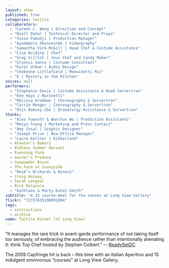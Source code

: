 ```yaml
---
layout: show
published: true
categories: tactile
collaborators: 
  - "Carmen C. Wong | Direction and Concept"
  - "Niell DuVal | Technical Director and Props"
  - "Susie Pamudji | Production Manager"
  - "Ayodamola Okunseinde | Videography"
  - "Samantha Vick-McGill | Head Chef & Costume Assistance"
  - "Lisa Hviding | Chef"
  - "Greg Grillot | Sous Chef and Candy Maker"
  - "Glynnis Vance | Costume Consultant"
  - "Karol Urban | Audio Design"
  - "Chebonne Littlefield | Meowinetti Mix"
  - "6 | Mystery in the Kitchen"
voices: null
performers: 
  - "Stephanie Davio | Costume Assistance & Head Servertron"
  - "Ken Hays | Marinetti"
  - "Melissa Krodman | Choreography & Servertron"
  - "Carrie Monger | Choreography & Servertron"
  - "Otis Ramsey-Zöe | Dramaturgy Assistance & Servertron"
thanks: 
  - "Alex Fawcett & Wanchun Wu | Production Assistants"
  - "Meiyu Tsung | Marketing and Press Contact"
  - "Amy Cesal | Graphic Designer"
  - "Joseph Price | Box-Office Manager"
  - "Laura Kellner | Kikkerland"
  - Atwater’s Bakery
  - Endless Summer Harvest
  - Evensong Farm
  - Garner’s Produce
  - Gunpowder Bison
  - The Farm at Sunnyside
  - "Reid’s Orchards & Winery"
  - Craig Huzway
  - Sarah Lengyel
  - Rick Pelasara
  - "Kathleen & Marty DuVal-Smith"
subtitle: "A 15 course-meal for the senses at Long View Gallery"
flickr: "72157635196091084"
tags: 
  - instructions
  - archive
name: Tactile Dinner (at Long View)
---
```


“It manages the rare trick in avant-garde performance of not taking itself too seriously, of embracing the audience rather than intentionally alienating it: think Top Chef hosted by Stephen Colbert.” -- [ReadySetDC](http://readysetdc.com/2010/05/grabbing-a-tactile-dinner-2/)

The 2009 Capfringe hit is back – this time with an Italian Aperitivo and 15 indulgent omnivorous “courses” at Long View Gallery.